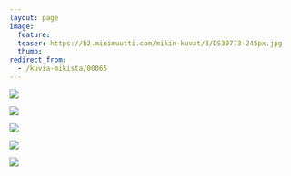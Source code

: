 ```yaml
---
layout: page
image:
  feature:
  teaser: https://b2.minimuutti.com/mikin-kuvat/3/DS30773-245px.jpg
  thumb:
redirect_from:
  - /kuvia-mikista/00065
---
```


![](https://b2.minimuutti.com/mikin-kuvat/3/DS30763-800px.jpg)

![](https://b2.minimuutti.com/mikin-kuvat/3/DS30761-800px.jpg)

![](https://b2.minimuutti.com/mikin-kuvat/3/DS30767-800px.jpg)

![](https://b2.minimuutti.com/mikin-kuvat/3/DS30775-800px.jpg)

![](https://b2.minimuutti.com/mikin-kuvat/3/DS30776-800px.jpg)
